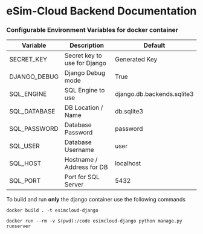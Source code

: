 # eSim-Cloud Backend Documentation



### Configurable Environment Variables for docker container
|  Variable 	|   Description	| Default
|---	    	|---            |---
| SECRET_KEY  	|   Secret key to use for Django| Generated Key
| DJANGO_DEBUG	|   Django Debug mode| True
| SQL_ENGINE    | SQL Engine to use  | django.db.backends.sqlite3
| SQL_DATABASE  | DB Location / Name | db.sqlite3
| SQL_PASSWORD  | Database Password  | password
| SQL_USER      | Database Username  | user
| SQL_HOST      | Hostname / Address for DB | localhost
| SQL_PORT      | Port for SQL Server | 5432



To build and run **only** the django container use the following commands

```docker build . -t esimcloud-django```

``` docker run --rm -v $(pwd):/code esimcloud-django python manage.py runserver ```
